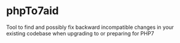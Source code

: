 # phpTo7aid
Tool to find and possibly fix backward incompatible changes in your existing codebase when upgrading to or preparing for PHP7
